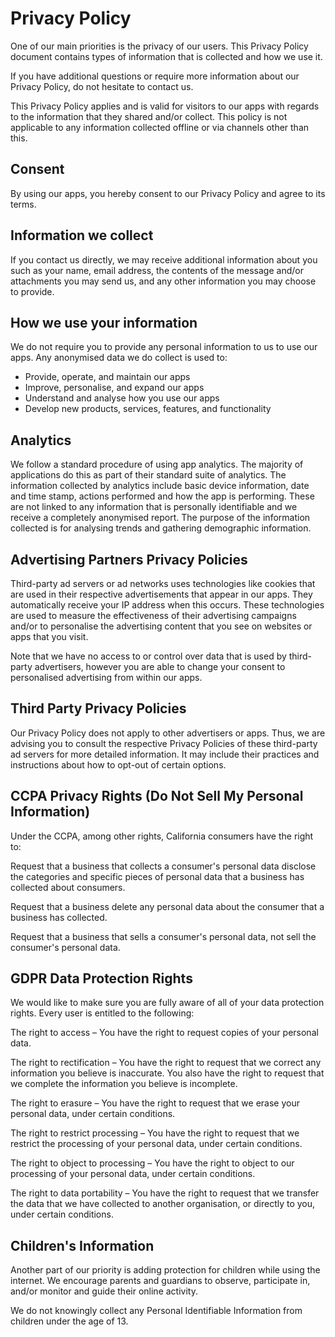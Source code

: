 <h1>Privacy Policy</h1>

<p>One of our main priorities is the privacy of our users. This Privacy Policy document contains types of information that is collected and how we use it.</p>

<p>If you have additional questions or require more information about our Privacy Policy, do not hesitate to contact us.</p>

<p>This Privacy Policy applies and is valid for visitors to our apps with regards to the information that they shared and/or collect. This policy is not applicable to any information collected offline or via channels other than this.</p>

<h2>Consent</h2>

<p>By using our apps, you hereby consent to our Privacy Policy and agree to its terms.</p>

<h2>Information we collect</h2>

<p>If you contact us directly, we may receive additional information about you such as your name, email address, the contents of the message and/or attachments you may send us, and any other information you may choose to provide.</p>

<h2>How we use your information</h2>

<p>We do not require you to provide any personal information to us to use our apps. Any anonymised data we do collect is used to:</p>

<ul>
<li>Provide, operate, and maintain our apps</li>
<li>Improve, personalise, and expand our apps</li>
<li>Understand and analyse how you use our apps</li>
<li>Develop new products, services, features, and functionality</li>
</ul>

<h2>Analytics</h2>

<p>We follow a standard procedure of using app analytics. The majority of applications do this as part of their standard suite of analytics. The information collected by analytics include basic device information, date and time stamp, actions performed and how the app is performing. These are not linked to any information that is personally identifiable and we receive a completely anonymised report. The purpose of the information collected is for analysing trends and gathering demographic information.</p>

<h2>Advertising Partners Privacy Policies</h2>

<p>Third-party ad servers or ad networks uses technologies like cookies that are used in their respective advertisements that appear in our apps. They automatically receive your IP address when this occurs. These technologies are used to measure the effectiveness of their advertising campaigns and/or to personalise the advertising content that you see on websites or apps that you visit.</p>

<p>Note that we have no access to or control over data that is used by third-party advertisers, however you are able to change your consent to personalised advertising from within our apps.</p>

<h2>Third Party Privacy Policies</h2>

<p>Our Privacy Policy does not apply to other advertisers or apps. Thus, we are advising you to consult the respective Privacy Policies of these third-party ad servers for more detailed information. It may include their practices and instructions about how to opt-out of certain options. </p>

<h2>CCPA Privacy Rights (Do Not Sell My Personal Information)</h2>

<p>Under the CCPA, among other rights, California consumers have the right to:</p>
<p>Request that a business that collects a consumer's personal data disclose the categories and specific pieces of personal data that a business has collected about consumers.</p>
<p>Request that a business delete any personal data about the consumer that a business has collected.</p>
<p>Request that a business that sells a consumer's personal data, not sell the consumer's personal data.</p>

<h2>GDPR Data Protection Rights</h2>

<p>We would like to make sure you are fully aware of all of your data protection rights. Every user is entitled to the following:</p>
<p>The right to access – You have the right to request copies of your personal data.</p>
<p>The right to rectification – You have the right to request that we correct any information you believe is inaccurate. You also have the right to request that we complete the information you believe is incomplete.</p>
<p>The right to erasure – You have the right to request that we erase your personal data, under certain conditions.</p>
<p>The right to restrict processing – You have the right to request that we restrict the processing of your personal data, under certain conditions.</p>
<p>The right to object to processing – You have the right to object to our processing of your personal data, under certain conditions.</p>
<p>The right to data portability – You have the right to request that we transfer the data that we have collected to another organisation, or directly to you, under certain conditions.</p>

<h2>Children's Information</h2>

<p>Another part of our priority is adding protection for children while using the internet. We encourage parents and guardians to observe, participate in, and/or monitor and guide their online activity.</p>

<p>We do not knowingly collect any Personal Identifiable Information from children under the age of 13.</p>
